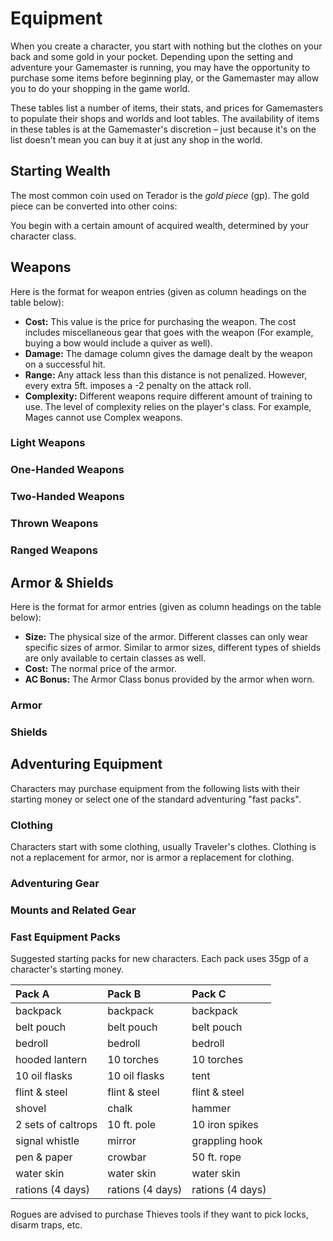 <!-- $header Equipment Tables -->

# Equipment

When you create a character, you start with nothing but the clothes on your back and some gold in your pocket. Depending upon the setting and adventure your Gamemaster is running, you may have the opportunity to purchase some items before beginning play, or the Gamemaster may allow you to do your shopping in the game world.

These tables list a number of items, their stats, and prices for Gamemasters to populate their shops and worlds and loot tables. The availability of items in these tables is at the Gamemaster's discretion – just because it's on the list doesn't mean you can buy it at just any shop in the world.

## Starting Wealth

The most common coin used on Terador is the _gold piece_ (gp). The gold piece can be converted into other coins:

<!-- $data wealth.yml coins -->

You begin with a certain amount of acquired wealth, determined by your character class.

<!-- $data wealth.yml class_wealth -->

## Weapons

Here is the format for weapon entries (given as column headings on the table below):

- **Cost:** This value is the price for purchasing the weapon. The cost includes miscellaneous gear that goes with the weapon (For example, buying a bow would include a quiver as well).
- **Damage:** The damage column gives the damage dealt by the weapon on a successful hit.
- **Range:** Any attack less than this distance is not penalized. However, every extra 5ft. imposes a -2 penalty on the attack roll.
- **Complexity:** Different weapons require different amount of training to use. The level of complexity relies on the player's class. For example, Mages cannot use Complex weapons.

### Light Weapons

<!-- $data weapons.yml light -->

<!-- $page-break -->

### One-Handed Weapons

<!-- $data weapons.yml one-handed -->

### Two-Handed Weapons

<!-- $data weapons.yml two-handed -->

### Thrown Weapons

<!-- $data weapons.yml thrown -->

### Ranged Weapons

<!-- $data weapons.yml ranged -->

<!-- $page-break -->

## Armor & Shields

Here is the format for armor entries (given as column headings on the table below):

- **Size:** The physical size of the armor. Different classes can only wear specific sizes of armor. Similar to armor sizes, different types of shields are only available to certain classes as well.
- **Cost:** The normal price of the armor.
- **AC Bonus:** The Armor Class bonus provided by the armor when worn.

### Armor

<!-- $data armor.yml armor -->

### Shields

<!-- $data armor.yml shields t-full -->

## Adventuring Equipment

Characters may purchase equipment from the following lists with their starting money or select one of the standard adventuring "fast packs".

### Clothing

Characters start with some clothing, usually Traveler's clothes. Clothing is not a replacement for armor, nor is armor a replacement for clothing.

<!-- $data gear.yml clothing t-full -->

<!-- $page-break -->

### Adventuring Gear

<!-- $data gear.yml adventuring-gear t-full -->

<!-- $page-break -->

### Mounts and Related Gear

<!-- $data gear.yml mounts -->

### Fast Equipment Packs

Suggested starting packs for new characters. Each pack uses 35gp of a character's starting money.

<!-- TODO: extend table constructor to allow this sort of data.  -->

| __Pack A__ | __Pack B__ | __Pack C__ |
| :--- | :--- | :--- |
| backpack | backpack | backpack |
| belt pouch | belt pouch | belt pouch |
| bedroll | bedroll | bedroll |
| hooded lantern | 10 torches | 10 torches |
| 10 oil flasks | 10 oil flasks | tent |
| flint & steel | flint & steel | flint & steel |
| shovel | chalk | hammer |
| 2 sets of caltrops | 10 ft. pole | 10 iron spikes |
| signal whistle | mirror | grappling hook |
| pen & paper | crowbar | 50 ft. rope |
| water skin | water skin | water skin |
| rations (4 days) | rations (4 days) | rations (4 days) |

Rogues are advised to purchase Thieves tools if they want to pick locks, disarm traps, etc.
